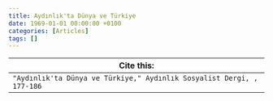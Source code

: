 ```yaml
---
title: Aydınlık'ta Dünya ve Türkiye
date: 1969-01-01 00:00:00 +0100
categories: [Articles]
tags: []
---
```




| Cite this:   |
|--------|
| ```"Aydınlık'ta Dünya ve Türkiye," Aydınlık Sosyalist Dergi, , 177-186```

 